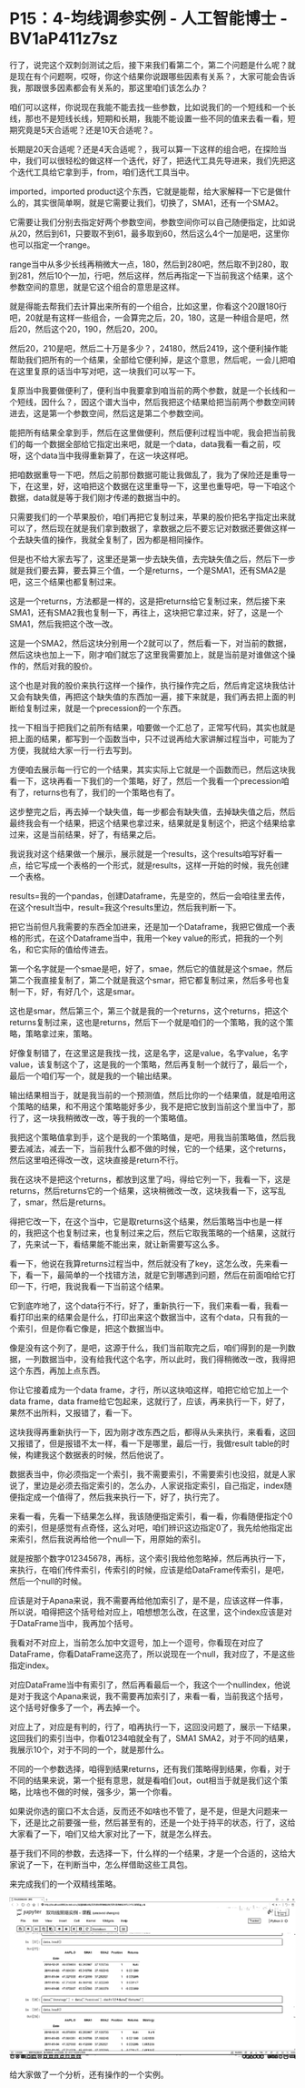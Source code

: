 # P15：4-均线调参实例 - 人工智能博士 - BV1aP411z7sz

行了，说完这个双刺剑测试之后，接下来我们看第二个，第二个问题是什么呢？就是现在有个问题啊，哎呀，你这个结果你说跟哪些因素有关系？，大家可能会告诉我，那跟很多因素都会有关系的，那这里咱们该怎么办？

咱们可以这样，你说现在我能不能去找一些参数，比如说我们的一个短线和一个长线，那也不是短线长线，短期和长期，我能不能设置一些不同的值来去看一看，短期究竟是5天合适呢？还是10天合适呢？。

长期是20天合适呢？还是4天合适呢？，我可以算一下这样的组合吧，在探险当中，我们可以很轻松的做这样一个迭代，好了，把迭代工具先导进来，我们先把这个迭代工具给它拿到手，from，咱们迭代工具当中。

imported，imported product这个东西，它就是能帮，给大家解释一下它是做什么的，其实很简单啊，就是它需要让我们，切换了，SMA1，还有一个SMA2。

它需要让我们分别去指定好两个参数空间，参数空间你可以自己随便指定，比如说从20，然后到61，只要取不到61，最多取到60，然后这么4个一加是吧，这里你也可以指定一个range。

range当中从多少长线再稍微大一点，180，然后到280吧，然后取不到280，取到281，然后10个一加，行吧，然后这样，然后再指定一下当前我这个结果，这个参数空间的意思，就是它这个组合的意思是这样。

就是得能去帮我们去计算出来所有的一个组合，比如这里，你看这个20跟180行吧，20就是有这样一些组合，一会算完之后，20，180，这是一种组合是吧，然后20，然后这个20，190，然后20，200。

然后20，210是吧，然后二十万是多少？，24180，然后2419，这个便利操作能帮助我们把所有的一个结果，全部给它便利掉，是这个意思，然后呢，一会儿把咱在这里复原的话当中写对吧，这一块我们可以写一下。

复原当中我要做便利了，便利当中我要拿到咱当前的两个参数，就是一个长线和一个短线，因什么？，因这个谱大当中，然后我把这个结果给把当前两个参数空间转进去，这是第一个参数空间，然后这是第二个参数空间。

能把所有结果全拿到手，然后在这里做便利，然后便利过程当中呢，我会把当前我们的每一个数据全部给它指定出来吧，就是一个data，data我看一看之前，哎呀，这个data当中我得重新算了，在这一块这样吧。

把咱数据重导一下吧，然后之前那份数据可能让我做乱了，我为了保险还是重导一下，在这里，好，这咱把这个数据在这里重导一下，这里也重导吧，导一下咱这个数据，data就是等于我们刚才传递的数据当中的。

只需要我们的一个苹果股价，咱们再把它复制过来，苹果的股价把名字指定出来就可以了，然后现在就是我们拿到数据了，拿数据之后不要忘记对数据还要做这样一个去缺失值的操作，我就全复制了，因为都是相同操作。

但是也不给大家去写了，这里还是第一步去缺失值，去完缺失值之后，然后下一步就是我们要去算，要去算三个值，一个是returns，一个是SMA1，还有SMA2是吧，这三个结果也都复制过来。

这是一个returns，方法都是一样的，这是把returns给它复制过来，然后接下来SMA1，还有SMA2我也复制一下，再往上，这块把它拿过来，好了，这是一个SMA1，然后我把这个改一改。

这是一个SMA2，然后这块分别用一个2就可以了，然后看一下，对当前的数据，然后这块也加上一下，刚才咱们就忘了这里我需要加上，就是当前是对谁做这个操作的，然后对我的股价。

这个也是对我的股价来执行这样一个操作，执行操作完之后，然后肯定这块我估计又会有缺失值，再把这个缺失值的东西加一遍，接下来就是，我们再去把上面的判断给复制过来，就是一个precession的一个东西。

找一下相当于把我们之前所有结果，咱要做一个汇总了，正常写代码，其实也就是把上面的结果，都写到一个函数当中，只不过说再给大家讲解过程当中，可能为了方便，我就给大家一行一行去写到。

方便咱去展示每一行它的一个结果，其实实际上它就是一个函数而已，然后这块我看一下，这块再看一下我们的一个策略，好了，然后一个我看一个precession咱有了，returns也有了，我们的一个策略也有了。

这步整完之后，再去掉一个缺失值，每一步都会有缺失值，去掉缺失值之后，然后最终我会有一个结果，把这个结果也拿过来，结果就是复制这个，把这个结果给拿过来，这是当前结果，好了，有结果之后。

我说我对这个结果做一个展示，展示就是一个results，这个results咱写好看一点，给它写成一个表格的一个形式，就是results，这样一开始的时候，我先创建一个表格。

results=我的一个pandas，创建Dataframe，先是空的，然后一会咱往里去传，在这个result当中，result=我这个results里边，然后我判断一下。

把它当前但凡我需要的东西全加进来，还是加一个Dataframe，我把它做成一个表格的形式，在这个Dataframe当中，我用一个key value的形式，把我的一个列名，和它实际的值给传进去。

第一个名字就是一个smae是吧，好了，smae，然后它的值就是这个smae，然后第二个我直接复制了，第二个就是我这个smar，把它都复制过来，然后多号也复制一下，好，有好几个，这是smar。

这也是smar，然后第三个，第三个就是我的一个returns，这个returns，把这个returns复制过来，这也是returns，然后下一个就是咱们的一个策略，我的这个策略，策略拿过来，策略。

好像复制错了，在这里这是我找一找，这是名字，这是value，名字value，名字value，该复制这个了，这是我的一个策略，然后再复制一个就行了，最后一个，最后一个咱们写一个，就是我的一个输出结果。

输出结果相当于，就是我当前的一个预测值，然后比你的一个结果值，就是咱用这个策略的结果，和不用这个策略能好多少，我不是把它放到当前这个里当中了，那行了，这一块我稍微改一改，等于我的一个策略值。

我把这个策略值拿到手，这个是我的一个策略值，是吧，用我当前策略值，然后我要去减法，减去一下，当前我什么都不做的时候，它的一个结果，这个returns，然后这里咱还得改一改，这块直接是return不行。

我在这块不是把这个returns，都放到这里了吗，得给它列一下，我看一下，这是returns，然后returns它的一个结果，这块稍微改一改，这块我看一下，这写乱了，smar，然后是returns。

得把它改一下，在这个当中，它是取returns这个结果，然后策略当中也是一样的，我把这个也复制过来，也复制过来之后，然后它取我策略的一个结果，这就行了，先来试一下，看结果能不能出来，就让新需要写这么多。

看一下，他说在我算returns过程当中，然后就没有了key，这怎么改，先来看一下，看一下，最简单的一个找错方法，就是它到哪遇到问题，然后在前面咱给它打印一下，行吧，我说我看一下当前这个结果。

它到底咋地了，这个data行不行，好了，重新执行一下，我们来看一看，我看一看打印出来的结果会是什么，打印出来这个数据当中，这有个data，只有我的一个索引，但是你看它像是，把这个数据当中。

像是没有这个列了，是吧，这源于什么，我们当前取完之后，咱们得到的是一列数据，一列数据当中，没有给我代这个名字，所以此时，我们得稍微改一改，我得把这个东西，再加上点东西。

你让它接着成为一个data frame，才行，所以这块咱这样，咱把它给它加上一个data frame，data frame给它包起来，这就行了，应该，再来执行一下，好了，果然不出所料，又报错了，看一下。

这块我得再重新执行一下，因为刚才改东西之后，都得从头来执行，来看看，这回又报错了，但是报错不太一样，看一下是哪里，最后一行，我做result table的时候，构建我这个数据表的时候，然后他说了。

数据表当中，你必须指定一个索引，我不需要索引，不需要索引也没招，就是人家说了，里边是必须去指定索引的，怎么办，人家说指定索引，自己指定，index随便指定成一个值得了，然后我来执行一下，好了，执行完了。

来看一看，先看一下结果怎么样，我该随便指定索引，看一看，你看随便指定个0的索引，但是感觉有点奇怪，这么对吧，咱们辨识这边指定0了，我先给他指定出来索引，然后我说再给他一个null一下，用原始的索引。

就是按那个数字012345678，再标，这个索引我给他忽略掉，然后再执行一下，来执行，在咱们传件索引，传索引的时候，应该是给DataFrame传索引，是吧，然后一个null的时候。

应该是对于Apana来说，我不需要再给他加索引了，是不是，应该这样一件事，所以说，咱得把这个括号给对应上，咱想想怎么改，在这里，这个index应该是对于DataFrame当中，我再加个括号。

我看对不对应上，当前怎么加中文逗号，加上一个逗号，你看现在对应了DataFrame，你看DataFrame这亮了，所以说现在一个null，我对应了，不是这些指定index。

对应DataFrame当中有索引了，然后再看最后一个，我这个一个nullindex，他说是对于我这个Apana来说，我不需要再加索引了，来看一看，当前我这个括号，这个括号好像多了一个，再去掉一个。

对应上了，对应是有判的，行了，咱再执行一下，这回没问题了，展示一下结果，这回我们的索引当中，你看01234咱就全有了，SMA1 SMA2，对于不同的结果，我展示10个，对于不同的一个，就是那什么。

不同的一个参数选择，咱得到结果returns，还有我们策略得到结果，你看，对于不同的结果来说，第一个挺有意思，就是看咱们out，out相当于就是我们这个策略，比啥也不做的时候，强多少，第一个你看。

如果说你选的窗口不太合适，反而还不如啥也不管了，是不是，但是大问题来一下，还是比之前要强一些，然后甚至有的，还是一个处于持平的状态，行了，这给大家看了一下，咱们又给大家对比了一下，就是怎么样去。

基于我们不同的参数，去选择一下，什么样的一个结果，才是一个合适的，这给大家说了一下，在判断当中，怎么样借助这些工具包。

来完成我们的一个双精线策略。

![](img/60f62b7d42ac4fed921d21456b628e78_1.png)

给大家做了一个分析，还有操作的一个实例。
